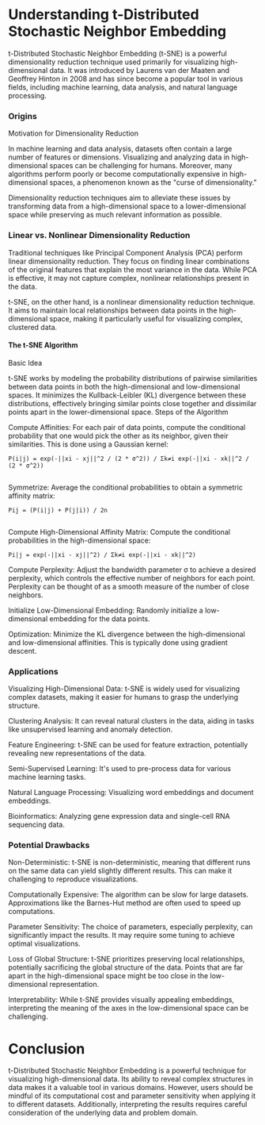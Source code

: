 # Understanding t-Distributed Stochastic Neighbor Embedding

t-Distributed Stochastic Neighbor Embedding (t-SNE) is a powerful dimensionality reduction technique used primarily for visualizing high-dimensional data. It was introduced by Laurens van der Maaten and Geoffrey Hinton in 2008 and has since become a popular tool in various fields, including machine learning, data analysis, and natural language processing.

### Origins
Motivation for Dimensionality Reduction

In machine learning and data analysis, datasets often contain a large number of features or dimensions. Visualizing and analyzing data in high-dimensional spaces can be challenging for humans. Moreover, many algorithms perform poorly or become computationally expensive in high-dimensional spaces, a phenomenon known as the "curse of dimensionality."

Dimensionality reduction techniques aim to alleviate these issues by transforming data from a high-dimensional space to a lower-dimensional space while preserving as much relevant information as possible.

### Linear vs. Nonlinear Dimensionality Reduction

Traditional techniques like Principal Component Analysis (PCA) perform linear dimensionality reduction. They focus on finding linear combinations of the original features that explain the most variance in the data. While PCA is effective, it may not capture complex, nonlinear relationships present in the data.

t-SNE, on the other hand, is a nonlinear dimensionality reduction technique. It aims to maintain local relationships between data points in the high-dimensional space, making it particularly useful for visualizing complex, clustered data.

#### The t-SNE Algorithm
Basic Idea

t-SNE works by modeling the probability distributions of pairwise similarities between data points in both the high-dimensional and low-dimensional spaces. It minimizes the Kullback-Leibler (KL) divergence between these distributions, effectively bringing similar points close together and dissimilar points apart in the lower-dimensional space.
Steps of the Algorithm

Compute Affinities: For each pair of data points, compute the conditional probability that one would pick the other as its neighbor, given their similarities. This is done using a Gaussian kernel:

```
P(i|j) = exp(-||xi - xj||^2 / (2 * σ^2)) / Σk≠i exp(-||xi - xk||^2 / (2 * σ^2))


```
Symmetrize: Average the conditional probabilities to obtain a symmetric affinity matrix:

```
Pij = (P(i|j) + P(j|i)) / 2n


```
Compute High-Dimensional Affinity Matrix: Compute the conditional probabilities in the high-dimensional space:

```
Pi|j = exp(-||xi - xj||^2) / Σk≠i exp(-||xi - xk||^2)

```
Compute Perplexity: Adjust the bandwidth parameter σ to achieve a desired perplexity, which controls the effective number of neighbors for each point. Perplexity can be thought of as a smooth measure of the number of close neighbors.

Initialize Low-Dimensional Embedding: Randomly initialize a low-dimensional embedding for the data points.

Optimization: Minimize the KL divergence between the high-dimensional and low-dimensional affinities. This is typically done using gradient descent.

### Applications

Visualizing High-Dimensional Data: t-SNE is widely used for visualizing complex datasets, making it easier for humans to grasp the underlying structure.

Clustering Analysis: It can reveal natural clusters in the data, aiding in tasks like unsupervised learning and anomaly detection.

Feature Engineering: t-SNE can be used for feature extraction, potentially revealing new representations of the data.

Semi-Supervised Learning: It's used to pre-process data for various machine learning tasks.

Natural Language Processing: Visualizing word embeddings and document embeddings.

Bioinformatics: Analyzing gene expression data and single-cell RNA sequencing data.

### Potential Drawbacks

Non-Deterministic: t-SNE is non-deterministic, meaning that different runs on the same data can yield slightly different results. This can make it challenging to reproduce visualizations.

Computationally Expensive: The algorithm can be slow for large datasets. Approximations like the Barnes-Hut method are often used to speed up computations.

Parameter Sensitivity: The choice of parameters, especially perplexity, can significantly impact the results. It may require some tuning to achieve optimal visualizations.

Loss of Global Structure: t-SNE prioritizes preserving local relationships, potentially sacrificing the global structure of the data. Points that are far apart in the high-dimensional space might be too close in the low-dimensional representation.

Interpretability: While t-SNE provides visually appealing embeddings, interpreting the meaning of the axes in the low-dimensional space can be challenging.

# Conclusion

t-Distributed Stochastic Neighbor Embedding is a powerful technique for visualizing high-dimensional data. Its ability to reveal complex structures in data makes it a valuable tool in various domains. However, users should be mindful of its computational cost and parameter sensitivity when applying it to different datasets. Additionally, interpreting the results requires careful consideration of the underlying data and problem domain.